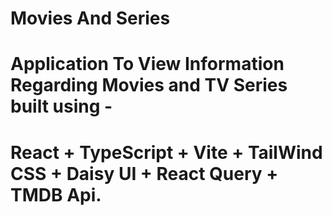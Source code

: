 # Movies And Series
# Application To View Information Regarding Movies and TV Series built using -
# React + TypeScript + Vite + TailWind CSS + Daisy UI + React Query + TMDB Api.
